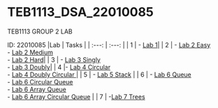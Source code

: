 # TEB1113_DSA_22010085
TEB1113 GROUP 2 LAB

ID: 22010085
|Lab  | Tasks    |
| :---: | :---: |
| 1   |  - [Lab 1](https://github.com/faatinhusnaa/TEB1113_DSA_22010085/blob/main/Lab%201/22010085_Faatin_G2_L1.cpp)|
| 2   |  - [Lab 2 Easy](https://github.com/faatinhusnaa/TEB1113_DSA_22010085/blob/main/Lab%202%20Exercise/22010085_L2_Easy.cpp)<br> - [Lab 2 Medium](https://github.com/faatinhusnaa/TEB1113_DSA_22010085/blob/main/Lab%202%20Exercise/22010085_L2_Medium.cpp)<br> - [Lab 2 Hard](https://github.com/faatinhusnaa/TEB1113_DSA_22010085/blob/main/Lab%202%20Exercise/22010085_L2_Hard.cpp)|
| 3   | - [Lab 3 Singly](https://github.com/faatinhusnaa/TEB1113_DSA_22010085/blob/main/Lab%203/22010085_L3_SinglyLinkedList.cpp)<br> - [Lab 3 Doubly](https://github.com/faatinhusnaa/TEB1113_DSA_22010085/blob/main/Lab%203/22010085_L3_DoublyLinkedList.cpp)|
| 4   |- [Lab 4 Circular](https://github.com/faatinhusnaa/TEB1113_DSA_22010085/blob/main/L4/22010085_L4_Circular%20Linked%20List.cpp)<br> - [Lab 4 Doubly Circular ](https://github.com/faatinhusnaa/TEB1113_DSA_22010085/blob/main/L4/22010085_L4_Doubly%20Circular%20Linked%20List.cpp)|
| 5   | - [Lab 5 Stack](https://github.com/faatinhusnaa/TEB1113_DSA_22010085/blob/main/Lab%205/22010085_L5_Stack.cpp) |
| 6   | - [Lab 6 Queue](https://github.com/faatinhusnaa/TEB1113_DSA_22010085/blob/main/Lab%206/22010085_L6_Queue.cpp)<br> - [Lab 6 Circular Queue](https://github.com/faatinhusnaa/TEB1113_DSA_22010085/blob/main/Lab%206/22010085_L6_CircularQueue.cpp)<br> - [Lab 6 Array Queue](https://github.com/faatinhusnaa/TEB1113_DSA_22010085/blob/main/Lab%206/22010085_L6_ArrayQueue.cpp)<br> - [Lab 6 Array Circular Queue](https://github.com/faatinhusnaa/TEB1113_DSA_22010085/blob/main/Lab%206/22010085_L6_ArrayCircularQueue.cpp) |
| 7   | -[Lab 7 Trees](https://github.com/faatinhusnaa/TEB1113_DSA_22010085/blob/main/L7/Trees.cpp)
